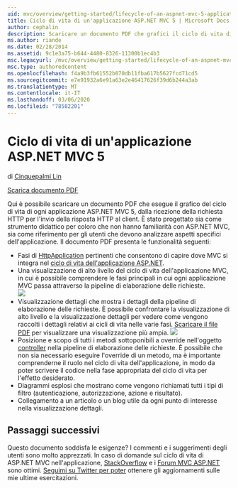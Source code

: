 ```yaml
---
uid: mvc/overview/getting-started/lifecycle-of-an-aspnet-mvc-5-application
title: Ciclo di vita di un'applicazione ASP.NET MVC 5 | Microsoft Docs
author: cephalin
description: Scaricare un documento PDF che grafici il ciclo di vita di un'applicazione ASP.NET MVC 5. Questo documento del ciclo di vita fornisce una visualizzazione di alto livello del ciclo di vita MVC...
ms.author: riande
ms.date: 02/28/2014
ms.assetid: 9c1e3a75-b644-4480-8326-11300b1ec4b3
msc.legacyurl: /mvc/overview/getting-started/lifecycle-of-an-aspnet-mvc-5-application
msc.type: authoredcontent
ms.openlocfilehash: f4a9b3fb61552b070db11fba617b5627fcd71cd5
ms.sourcegitcommit: e7e91932a6e91a63e2e46417626f39d6b244a3ab
ms.translationtype: MT
ms.contentlocale: it-IT
ms.lasthandoff: 03/06/2020
ms.locfileid: "78582201"
---
```

# <a name="lifecycle-of-an-aspnet-mvc-5-application"></a>Ciclo di vita di un'applicazione ASP.NET MVC 5

di [Cinquepalmi Lin](https://github.com/cephalin)

[Scarica documento PDF](lifecycle-of-an-aspnet-mvc-5-application/_static/lifecycle-of-an-aspnet-mvc-5-application1.pdf)

Qui è possibile scaricare un documento PDF che esegue il grafico del ciclo di vita di ogni applicazione ASP.NET MVC 5, dalla ricezione della richiesta HTTP per l'invio della risposta HTTP al client. È stato progettato sia come strumento didattico per coloro che non hanno familiarità con ASP.NET MVC, sia come riferimento per gli utenti che devono analizzare aspetti specifici dell'applicazione. Il documento PDF presenta le funzionalità seguenti:

- Fasi di [HttpApplication](https://msdn.microsoft.com/library/system.web.httpapplication.aspx) pertinenti che consentono di capire dove MVC si integra nel [ciclo di vita dell'applicazione ASP.NET](https://msdn.microsoft.com/library/bb470252.aspx).
- Una visualizzazione di alto livello del ciclo di vita dell'applicazione MVC, in cui è possibile comprendere le fasi principali in cui ogni applicazione MVC passa attraverso la pipeline di elaborazione delle richieste.  
    ![](lifecycle-of-an-aspnet-mvc-5-application/_static/image1.jpg)
- Visualizzazione dettagli che mostra i dettagli della pipeline di elaborazione delle richieste. È possibile confrontare la visualizzazione di alto livello e la visualizzazione dettagli per vedere come vengono raccolti i dettagli relativi ai cicli di vita nelle varie fasi. [Scaricare il file PDF](lifecycle-of-an-aspnet-mvc-5-application/_static/lifecycle-of-an-aspnet-mvc-5-application1.pdf) per visualizzare una visualizzazione più ampia.
    ![](lifecycle-of-an-aspnet-mvc-5-application/_static/image2.jpg)
- Posizione e scopo di tutti i metodi sottoponibili a override nell'oggetto [controller](https://msdn.microsoft.com/library/system.web.mvc.controller.aspx) nella pipeline di elaborazione delle richieste. È possibile che non sia necessario eseguire l'override di un metodo, ma è importante comprenderne il ruolo nel ciclo di vita dell'applicazione, in modo da poter scrivere il codice nella fase appropriata del ciclo di vita per l'effetto desiderato.
- Diagrammi esplosi che mostrano come vengono richiamati tutti i tipi di filtro (autenticazione, autorizzazione, azione e risultato).
- Collegamento a un articolo o un blog utile da ogni punto di interesse nella visualizzazione dettagli.

## <a name="next-steps"></a>Passaggi successivi

Questo documento soddisfa le esigenze? I commenti e i suggerimenti degli utenti sono molto apprezzati. In caso di domande sul ciclo di vita di ASP.NET MVC nell'applicazione, [StackOverflow](http://stackoverflow.com/help) e i [Forum MVC ASP.NET](https://forums.asp.net/1146.aspx) sono ottimi. [Seguimi su Twitter per poter](https://twitter.com/Cephas_MSFT) ottenere gli aggiornamenti sulle mie ultime esercitazioni.
